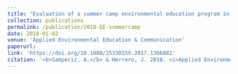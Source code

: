 ```yaml
---
title: "Evaluation of a summer camp environmental education program in Spain"
collection: publications
permalink: /publication/2018-EE-summercamp
date: 2018-01-02
venue: 'Applied Environmental Education & Communication'
paperurl: 
link: 'https://doi.org/10.1080/1533015X.2017.1366881'
citation: '<b>Samperiz, A.</b> & Herrero, J. 2018. <i>Applied Environmental Education & Communication</i> 17(1), 79-90. doi:10.1080/1533015X.2017.1366881'
---
```

